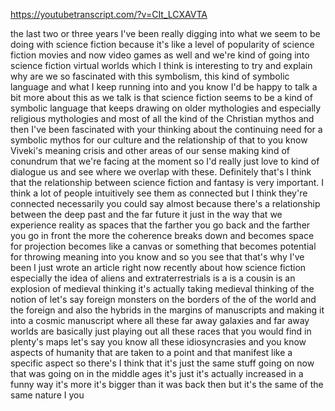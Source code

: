 https://youtubetranscript.com/?v=CIt_LCXAVTA

 the last two or three years I've been really digging into what we seem to be doing with science fiction because it's like a level of popularity of science fiction movies and now video games as well and we're kind of going into science fiction virtual worlds which I think is interesting to try and explain why are we so fascinated with this symbolism, this kind of symbolic language and what I keep running into and you know I'd be happy to talk a bit more about this as we talk is that science fiction seems to be a kind of symbolic language that keeps drawing on older mythologies and especially religious mythologies and most of all the kind of the Christian mythos and then I've been fascinated with your thinking about the continuing need for a symbolic mythos for our culture and the relationship of that to you know Viveki's meaning crisis and other areas of our sense making kind of conundrum that we're facing at the moment so I'd really just love to kind of dialogue us and see where we overlap with these. Definitely that's I think that the relationship between science fiction and fantasy is very important. I think a lot of people intuitively see them as connected but I think they're connected necessarily you could say almost because there's a relationship between the deep past and the far future it just in the way that we experience reality as spaces that the farther you go back and the farther you go in front the more the coherence breaks down and becomes space for projection becomes like a canvas or something that becomes potential for throwing meaning into you know and so you see that that's why I've been I just wrote an article right now recently about how science fiction especially the idea of aliens and extraterrestrials is a is a cousin is an explosion of medieval thinking it's actually taking medieval thinking of the notion of let's say foreign monsters on the borders of the of the world and the foreign and also the hybrids in the margins of manuscripts and making it into a cosmic manuscript where all these far away galaxies and far away worlds are basically just playing out all these races that you would find in plenty's maps let's say you know all these idiosyncrasies and you know aspects of humanity that are taken to a point and that manifest like a specific aspect so there's I think that it's just the same stuff going on now that was going on in the middle ages it's just it's actually increased in a funny way it's more it's bigger than it was back then but it's the same of the same nature I you